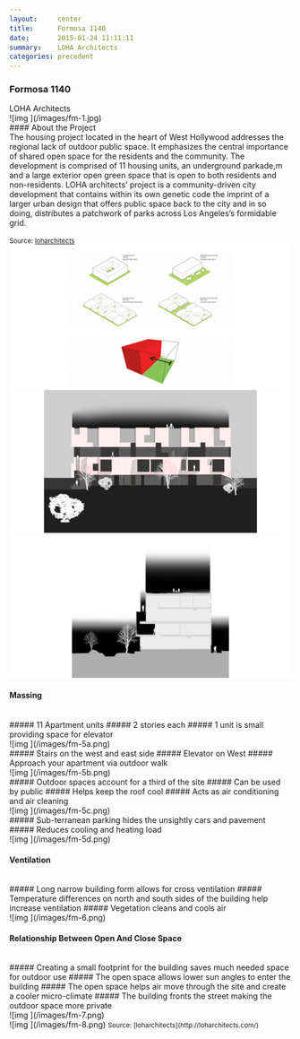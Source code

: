 ```yaml
---
layout:     center
title:      Formosa 1140
date:       2015-01-24 11:11:11
summary:    LOHA Architects
categories: precedent
---
```


<h3 class="h3 g1">Formosa 1140</h3>
LOHA Architects
<div class="py1"></div>
![img ](/images/fm-1.jpg)
<div class="py1"></div>
#### About the Project
<br>
The housing project located in the heart of West Hollywood addresses the regional lack of outdoor public space. It emphasizes the central importance of shared open space for the residents and the community. The development is comprised of 11 housing units, an underground parkade,m and a large exterior open green space that is open to both residents and non-residents. LOHA architects’ project is a community-driven city development that contains within its own genetic code the imprint of a larger urban design that offers public space back to the city and in so doing, distributes a patchwork of parks across Los Angeles’s formidable grid.

<small>Source: [loharchitects](http://loharchitects.com/)</small>
<br>
![img ](/images/fm-4.png)
<br>
![img ](/images/fm-3.png)
<br>
![img ](/images/fm-2.png)
#### Massing
<br>
<div class="clearfix py2">
<div class="sm-col sm-col-6 px2">
##### 11 Apartment units
##### 2 stories each
##### 1 unit is small providing space for elevator
</div>
<div class="sm-col sm-col-6 px2">
![img ](/images/fm-5a.png)
</div>
</div>
<div class="clearfix py2">
<div class="sm-col sm-col-6 px2">
##### Stairs on the west and east side
##### Elevator on West
##### Approach your apartment via outdoor walk
</div>
<div class="sm-col sm-col-6 px2">
![img ](/images/fm-5b.png)
</div>
</div>
<div class="clearfix py2">
<div class="sm-col sm-col-6 px2">
##### Outdoor spaces account for a third of the site
##### Can be used by public
##### Helps keep the roof cool
##### Acts as air conditioning and air cleaning
</div>
<div class="sm-col sm-col-6 px2">
![img ](/images/fm-5c.png)
</div>
</div>
<div class="clearfix py2">
<div class="sm-col sm-col-6 px2">
##### Sub-terranean parking hides the unsightly cars and pavement
##### Reduces cooling and heating load
</div>
<div class="sm-col sm-col-6 px2">
![img ](/images/fm-5d.png)
</div>
</div>

#### Ventilation
<br>
<div class="clearfix py2">
<div class="sm-col sm-col-6 px2">
##### Long narrow building form allows for cross ventilation
##### Temperature differences on north and south sides of the building help increase ventilation
##### Vegetation cleans and cools air
</div>
<div class="sm-col sm-col-6 px2">
![img ](/images/fm-6.png)
</div>
</div>

#### Relationship Between Open And Close Space
<br>
<div class="clearfix py2">
<div class="sm-col sm-col-6 px2">
##### Creating a small footprint for the building saves much needed space for outdoor use
##### The open space allows lower sun angles to enter the building
##### The open space helps air move through the site and create a cooler micro-climate
##### The building fronts the street making the outdoor space more private
</div>
<div class="sm-col sm-col-6 px2">
![img ](/images/fm-7.png)
</div>
</div>
![img ](/images/fm-8.png)
<small>Source: [loharchitects](http://loharchitects.com/)</small>